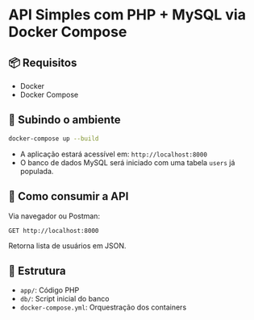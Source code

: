 # API Simples com PHP + MySQL via Docker Compose

## 📦 Requisitos

- Docker
- Docker Compose

## 🚀 Subindo o ambiente

```bash
docker-compose up --build
```

- A aplicação estará acessível em: `http://localhost:8000`
- O banco de dados MySQL será iniciado com uma tabela `users` já populada.

## 🔎 Como consumir a API

Via navegador ou Postman:

```
GET http://localhost:8000
```

Retorna lista de usuários em JSON.

## 📁 Estrutura

- `app/`: Código PHP
- `db/`: Script inicial do banco
- `docker-compose.yml`: Orquestração dos containers
